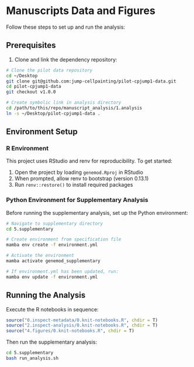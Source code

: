 # Manuscripts Data and Figures

Follow these steps to set up and run the analysis:

## Prerequisites

1. Clone and link the dependency repository:

```bash
# Clone the pilot data repository
cd ~/Desktop
git clone git@github.com:jump-cellpainting/pilot-cpjump1-data.git
cd pilot-cpjump1-data
git checkout v1.0.0

# Create symbolic link in analysis directory
cd /path/to/this/repo/manuscript_analysis/1.analysis
ln -s ~/Desktop/pilot-cpjump1-data .
```

## Environment Setup 

### R Environment
This project uses RStudio and renv for reproducibility. To get started:

1. Open the project by loading `genemod.Rproj` in RStudio
2. When prompted, allow renv to bootstrap (version 0.13.1)
3. Run `renv::restore()` to install required packages

### Python Environment for Supplementary Analysis
Before running the supplementary analysis, set up the Python environment:

```bash
# Navigate to supplementary directory
cd 5.supplementary

# Create environment from specification file
mamba env create -f environment.yml

# Activate the environment
mamba activate genemod_supplementary

# If environment.yml has been updated, run:
mamba env update -f environment.yml
```

## Running the Analysis

Execute the R notebooks in sequence:

```R
source("0.inspect-metadata/0.knit-notebooks.R", chdir = T)
source("2.inspect-analysis/0.knit-notebooks.R", chdir = T)
source("4.figures/0.knit-notebooks.R", chdir = T)
```

Then run the supplementary analysis:

```bash
cd 5.supplementary
bash run_analysis.sh
```